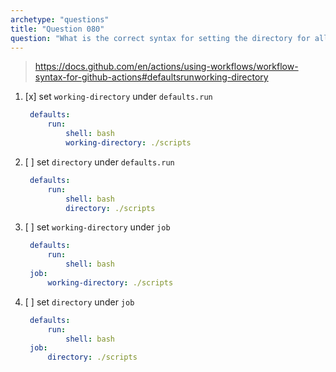 ```yaml
---
archetype: "questions"
title: "Question 080"
question: "What is the correct syntax for setting the directory for all `run` commands in a workflow?"
---
```


> https://docs.github.com/en/actions/using-workflows/workflow-syntax-for-github-actions#defaultsrunworking-directory

1. [x] set `working-directory` under `defaults.run`
   ```yaml
    defaults:
        run:
            shell: bash
            working-directory: ./scripts
   ```
1. [ ] set `directory` under `defaults.run`
   ```yaml
    defaults:
        run:
            shell: bash
            directory: ./scripts
   ```
1. [ ] set `working-directory` under `job`
   ```yaml
    defaults:
        run:
            shell: bash
    job:
        working-directory: ./scripts
   ```
1. [ ] set `directory` under `job`
   ```yaml
    defaults:
        run:
            shell: bash
    job:
        directory: ./scripts
   ```
